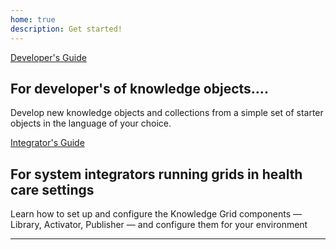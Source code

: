 ```yaml
---
home: true
description: Get started!
---
```

<div class="features">
  <div class="feature">
    <div class="hero">
        <p class="action">
          <a href="/kgrid-site/developer/" class="nav-link action-button">Developer's Guide</a>
        </p>
    </div>    
    <h2>For developer's of knowledge objects....</h2> 
    <p>Develop new knowledge objects and collections from a simple set of starter objects in the language of your choice.</p>
  </div>
  <div class="feature">
    <div class="hero">
      <p class="action">
        <a href="/kgrid-site/integrator/" class="nav-link action-button">Integrator's Guide</a>
      </p>
    </div>    
    <h2>For system integrators running grids in health care settings</h2> 
    <p>Learn how to set up and configure the Knowledge Grid components — Library, Activator, Publisher — and configure them for your environment</p>
  </div>
</div>



----
